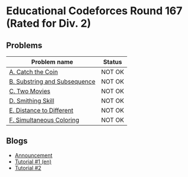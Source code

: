 # Educational Codeforces Round 167 (Rated for Div. 2)

## Problems

|Problem name|Status|
|------------|---------|
| [A. Catch the Coin](problems/A._Catch_the_Coin.md)|NOT OK|
| [B. Substring and Subsequence](problems/B._Substring_and_Subsequence.md)|NOT OK|
| [C. Two Movies](problems/C._Two_Movies.md)|NOT OK|
| [D. Smithing Skill](problems/D._Smithing_Skill.md)|NOT OK|
| [E. Distance to Different](problems/E._Distance_to_Different.md)|NOT OK|
| [F. Simultaneous Coloring](problems/F._Simultaneous_Coloring.md)|NOT OK|
## Blogs

- [Announcement](blogs/Announcement.md)
- [Tutorial #1 (en)](blogs/Tutorial_1_(en).md)
- [Tutorial #2](blogs/Tutorial_2.md)
